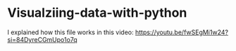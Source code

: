 # Visualziing-data-with-python
I explained how this file works in this video: https://youtu.be/fwSEgMi1w24?si=84DyreCGmUpo1o7q
